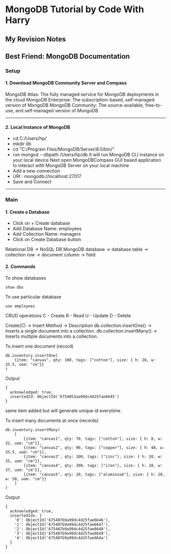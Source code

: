 # MongoDB Tutorial by Code With Harry 

## My Revision Notes

## Best Friend: MongoDB Documentation

### Setup

#### 1. Download MongoDB Community Server and Compass
MongoDB Atlas: The fully managed service for MongoDB deployments in the cloud
MongoDB Enterprise: The subscription-based, self-managed version of MongoDB
MongoDB Community: The source-available, free-to-use, and self-managed version of MongoDB

---

#### 2. Local Instance of MongoDB

- cd C:/Users/hp/
- mkdir db
- cd "C:/Program Files/MongoDB/Server/8.0/bin/"
- run mongod --dbpath /Users/hp/db
It will run MongoDB CLI instance on your local device 
Next open MongoDBCompass GUI based application to interact with MongoDB Server on your local machine
- Add a new connection
- URI : mongodb://localhost:27017
- Save and Connect

---

### Main

#### 1. Create a Database 

- Click on + Create database
- Add Database Name: employees
- Add Collection Name: managers 
- Click on Create Database button

Relational DB -> NoSQL DB MongoDB
database -> database
table -> collection
row -> document
column -> field

#### 2. Commands

To show databases
```
show dbs 
```

To use particular database
```
use employees 
```

CRUD operations
C - Create 
R - Read 
U - Update 
D - Delete

Create(C) -> Insert
Method -> Description
db.collection.insertOne() -> Inserts a single document into a collection.
db.collection.insertMany() -> Inserts multiple documents into a collection.

To insert one document (record)
```
db.inventory.insertOne(
    {item: "canvas", qty: 100, tags: ["cotton"], size: { h: 28, w: 35.5, uom: "cm"}}
)
```
Output
```
{
  acknowledged: true,
  insertedId: ObjectId('6754053aa99dc4d25fae6645')
}
```
same item added but will generate unique id everytime.

To insert many documents at once (records)
```
db.inventory.insertMany(
    [
        {item: "canvas1", qty: 70, tags: ["cotton"], size: { h: 8, w: 32, uom: "cm"}},
        {item: "canvas2", qty: 90, tags: ["copper"], size: { h: 48, w: 35.5, uom: "cm"}},
        {item: "canvas3", qty: 100, tags: ["zinc"], size: { h: 20, w: 35, uom: "cm"}},
        {item: "canvas4", qty: 200, tags: ["iron"], size: { h: 28, w: 37, uom: "cm"}},
        {item: "canvas5", qty: 20, tags: ["aluminium"], size: { h: 28, w: 50, uom: "cm"}}
    ]
)
```
Output
```
{
  acknowledged: true,
  insertedIds: {
    '0': ObjectId('675407b9a99dc4d25fae6646'),
    '1': ObjectId('675407b9a99dc4d25fae6647'),
    '2': ObjectId('675407b9a99dc4d25fae6648'),
    '3': ObjectId('675407b9a99dc4d25fae6649'),
    '4': ObjectId('675407b9a99dc4d25fae664a')
  }
}
```